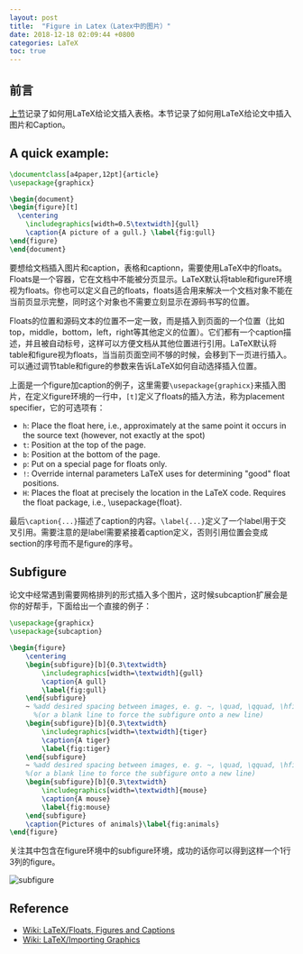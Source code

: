 ```yaml
---
layout: post
title:  "Figure in Latex（Latex中的图片）"
date: 2018-12-18 02:09:44 +0800
categories: LaTeX
toc: true
---
```


## 前言

[上节](http://wangxin93.top/latex/2018/11/06/latex-table.html)记录了如何用LaTeX给论文插入表格。本节记录了如何用LaTeX给论文中插入图片和Caption。

## A quick example:

```latex
\documentclass[a4paper,12pt]{article}
\usepackage{graphicx}

\begin{document}
\begin{figure}[t]
  \centering
    \includegraphics[width=0.5\textwidth]{gull}
    \caption{A picture of a gull.} \label{fig:gull}
\end{figure}
\end{document}
```
 
要想给文档插入图片和caption，表格和captionn，需要使用LaTeX中的floats。Floats是一个容器，它在文档中不能被分页显示。LaTeX默认将table和figure环境视为floats。你也可以定义自己的floats，floats适合用来解决一个文档对象不能在当前页显示完整，同时这个对象也不需要立刻显示在源码书写的位置。

Floats的位置和源码文本的位置不一定一致，而是插入到页面的一个位置（比如top，middle，bottom，left，right等其他定义的位置）。它们都有一个caption描述，并且被自动标号，这样可以方便文档从其他位置进行引用。LaTeX默认将table和figure视为floats，当当前页面空间不够的时候，会移到下一页进行插入。可以通过调节table和figure的参数来告诉LaTeX如何自动选择插入位置。

上面是一个figure加caption的例子，这里需要`\usepackage{graphicx}`来插入图片，在定义figure环境的一行中，`[t]`定义了floats的插入方法，称为placement specifier，它的可选项有：

- `h`:	Place the float here, i.e., approximately at the same point it occurs in the source text (however, not exactly at the spot)
- `t`:	Position at the top of the page.
- `b`:	Position at the bottom of the page.
- `p`:	Put on a special page for floats only.
- `!`:	Override internal parameters LaTeX uses for determining "good" float positions.
- `H`:	Places the float at precisely the location in the LaTeX code. Requires the float package, i.e., \usepackage{float}.

最后`\caption{...}`描述了caption的内容。`\label{...}`定义了一个label用于交叉引用。需要注意的是label需要紧接着caption定义，否则引用位置会变成section的序号而不是figure的序号。

## Subfigure

论文中经常遇到需要网格排列的形式插入多个图片，这时候subcaption扩展会是你的好帮手，下面给出一个直接的例子：

```latex
\usepackage{graphicx}
\usepackage{subcaption}

\begin{figure}
    \centering
    \begin{subfigure}[b]{0.3\textwidth}
        \includegraphics[width=\textwidth]{gull}
        \caption{A gull}
        \label{fig:gull}
    \end{subfigure}
    ~ %add desired spacing between images, e. g. ~, \quad, \qquad, \hfill etc.
      %(or a blank line to force the subfigure onto a new line)
    \begin{subfigure}[b]{0.3\textwidth}
        \includegraphics[width=\textwidth]{tiger}
        \caption{A tiger}
        \label{fig:tiger}
    \end{subfigure}
    ~ %add desired spacing between images, e. g. ~, \quad, \qquad, \hfill etc.
    %(or a blank line to force the subfigure onto a new line)
    \begin{subfigure}[b]{0.3\textwidth}
        \includegraphics[width=\textwidth]{mouse}
        \caption{A mouse}
        \label{fig:mouse}
    \end{subfigure}
    \caption{Pictures of animals}\label{fig:animals}
\end{figure}
```

关注其中包含在figure环境中的subfigure环境，成功的话你可以得到这样一个1行3列的figure。

![subfigure](https://upload.wikimedia.org/wikipedia/commons/thumb/e/e5/Latex_example_subfig.png/500px-Latex_example_subfig.png)

## Reference

* [Wiki: LaTeX/Floats, Figures and Captions](https://en.wikibooks.org/wiki/LaTeX/Floats,_Figures_and_Captions)
* [Wiki: LaTeX/Importing Graphics](https://en.wikibooks.org/wiki/LaTeX/Importing_Graphics)
